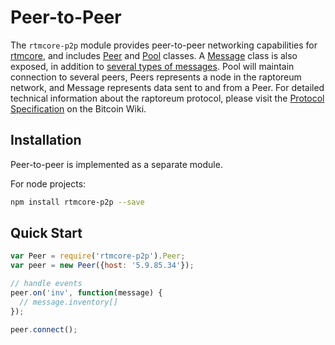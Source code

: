 # Peer-to-Peer
The `rtmcore-p2p` module provides peer-to-peer networking capabilities for [rtmcore](https://github.com/Raptor3um/rtmcore), and includes [Peer](peer.md) and [Pool](pool.md) classes. A [Message](messages.md) class is also exposed, in addition to [several types of messages](messages.md). Pool will maintain connection to several peers, Peers represents a node in the raptoreum network, and Message represents data sent to and from a Peer. For detailed technical information about the raptoreum protocol, please visit the [Protocol Specification](https://en.bitcoin.it/wiki/Protocol_specification) on the Bitcoin Wiki.

## Installation
Peer-to-peer is implemented as a separate module.

For node projects:

```bash
npm install rtmcore-p2p --save
```

## Quick Start

```javascript
var Peer = require('rtmcore-p2p').Peer;
var peer = new Peer({host: '5.9.85.34'});

// handle events
peer.on('inv', function(message) {
  // message.inventory[]
});

peer.connect();
```
